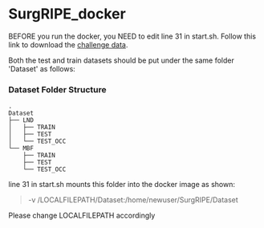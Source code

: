 # SurgRIPE_docker
BEFORE you run the docker, you NEED to edit line 31 in start.sh. Follow this link to download the [challenge data](https://www.synapse.org/#!Synapse:syn51471789/wiki/623244).

Both the test and train datasets should be put under the same folder 'Dataset' as follows:

### Dataset Folder Structure
    .
    Dataset
    ├── LND
    │   ├── TRAIN
    │   ├── TEST
    │   └── TEST_OCC
    └── MBF
        ├── TRAIN
        ├── TEST
        └── TEST_OCC

line 31 in start.sh mounts this folder into the docker image as shown:
> -v /LOCALFILEPATH/Dataset:/home/newuser/SurgRIPE/Dataset

Please change LOCALFILEPATH accordingly
